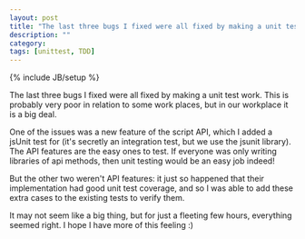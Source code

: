 ```yaml
---
layout: post
title: "The last three bugs I fixed were all fixed by making a unit test pass"
description: ""
category: 
tags: [unittest, TDD]
---
```

{% include JB/setup %}

The last three bugs I fixed were all fixed by making a unit test work.
This is probably very poor in relation to some work places, but in our workplace it is a big deal.

One of the issues was a new feature of the script API, which I added a jsUnit test for (it's secretly an integration test, but we use the jsunit library).
The API features are the easy ones to test. If everyone was only writing libraries of api methods, then unit testing would be an easy job indeed!

But the other two weren't API features: it just so happened that their implementation had good unit test coverage, and so I was able to add these extra cases to the existing tests to verify them.

It may not seem like a big thing, but for just a fleeting few hours, everything seemed right. I hope I have more of this feeling :)